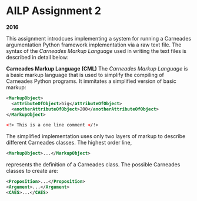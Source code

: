 # AILP Assignment 2
**2016**

This assignment introdcues implementing a system for running a Carneades argumentation Python framework implementation via a raw text file. The syntax of the _Carneades Markup Language_ used in writing the text files is described in detail below:

**Carneades Markup Language (CML)**
The _Carneades Markup Language_ is a basic markup language that is used to simplify the compiling of Carneades Python programs. It immitates a simplified version of basic markup:

```xml
<MarkupObject>
  <attributeOfObject>big</attributeOfObject>
  <anotherAttributeOfObject>200</anotherAttributeOfObject>
</MarkupObject>

<!> This is a one line comment </!>
```

The simplified implementation uses only two layers of markup to describe different Carneades classes. The highest order line, 

```xml
<MarkupObject>...</MarkupObject>
```

represents the definition of a Carneades class. The possible Carneades classes to create are:

```xml
<Proposition>...</Proposition>
<Argument>...</Argument>
<CAES>...</CAES>
```
